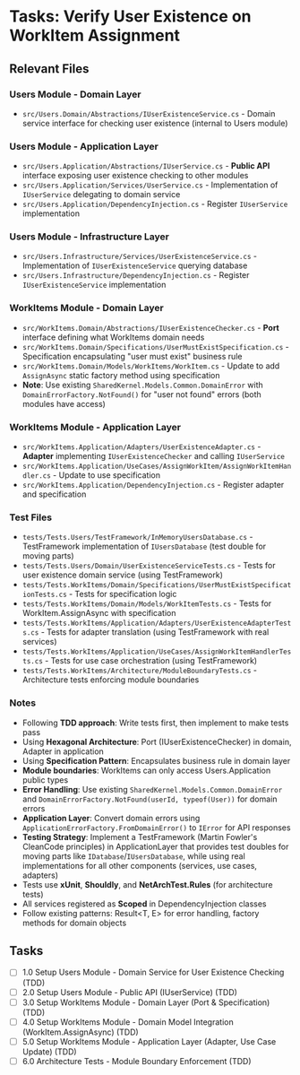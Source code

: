 # Tasks: Verify User Existence on WorkItem Assignment

## Relevant Files

### Users Module - Domain Layer

- `src/Users.Domain/Abstractions/IUserExistenceService.cs` - Domain service interface for checking user existence (internal to Users module)

### Users Module - Application Layer

- `src/Users.Application/Abstractions/IUserService.cs` - **Public API** interface exposing user existence checking to other modules
- `src/Users.Application/Services/UserService.cs` - Implementation of `IUserService` delegating to domain service
- `src/Users.Application/DependencyInjection.cs` - Register `IUserService` implementation

### Users Module - Infrastructure Layer

- `src/Users.Infrastructure/Services/UserExistenceService.cs` - Implementation of `IUserExistenceService` querying database
- `src/Users.Infrastructure/DependencyInjection.cs` - Register `IUserExistenceService` implementation

### WorkItems Module - Domain Layer

- `src/WorkItems.Domain/Abstractions/IUserExistenceChecker.cs` - **Port** interface defining what WorkItems domain needs
- `src/WorkItems.Domain/Specifications/UserMustExistSpecification.cs` - Specification encapsulating "user must exist" business rule
- `src/WorkItems.Domain/Models/WorkItems/WorkItem.cs` - Update to add `AssignAsync` static factory method using specification
- **Note**: Use existing `SharedKernel.Models.Common.DomainError` with `DomainErrorFactory.NotFound()` for "user not found" errors (both modules have access)

### WorkItems Module - Application Layer

- `src/WorkItems.Application/Adapters/UserExistenceAdapter.cs` - **Adapter** implementing `IUserExistenceChecker` and calling `IUserService`
- `src/WorkItems.Application/UseCases/AssignWorkItem/AssignWorkItemHandler.cs` - Update to use specification
- `src/WorkItems.Application/DependencyInjection.cs` - Register adapter and specification

### Test Files

- `tests/Tests.Users/TestFramework/InMemoryUsersDatabase.cs` - TestFramework implementation of `IUsersDatabase` (test double for moving parts)
- `tests/Tests.Users/Domain/UserExistenceServiceTests.cs` - Tests for user existence domain service (using TestFramework)
- `tests/Tests.WorkItems/Domain/Specifications/UserMustExistSpecificationTests.cs` - Tests for specification logic
- `tests/Tests.WorkItems/Domain/Models/WorkItemTests.cs` - Tests for WorkItem.AssignAsync with specification
- `tests/Tests.WorkItems/Application/Adapters/UserExistenceAdapterTests.cs` - Tests for adapter translation (using TestFramework with real services)
- `tests/Tests.WorkItems/Application/UseCases/AssignWorkItemHandlerTests.cs` - Tests for use case orchestration (using TestFramework)
- `tests/Tests.WorkItems/Architecture/ModuleBoundaryTests.cs` - Architecture tests enforcing module boundaries

### Notes

- Following **TDD approach**: Write tests first, then implement to make tests pass
- Using **Hexagonal Architecture**: Port (IUserExistenceChecker) in domain, Adapter in application
- Using **Specification Pattern**: Encapsulates business rule in domain layer
- **Module boundaries**: WorkItems can only access Users.Application public types
- **Error Handling**: Use existing `SharedKernel.Models.Common.DomainError` and `DomainErrorFactory.NotFound(userId, typeof(User))` for domain errors
- **Application Layer**: Convert domain errors using `ApplicationErrorFactory.FromDomainError()` to `IError` for API responses
- **Testing Strategy**: Implement a TestFramework (Martin Fowler's CleanCode principles) in ApplicationLayer that provides test doubles for moving parts like `IDatabase`/`IUsersDatabase`, while using real implementations for all other components (services, use cases, adapters)
- Tests use **xUnit**, **Shouldly**, and **NetArchTest.Rules** (for architecture tests)
- All services registered as **Scoped** in DependencyInjection classes
- Follow existing patterns: Result<T, E> for error handling, factory methods for domain objects

## Tasks

- [ ] 1.0 Setup Users Module - Domain Service for User Existence Checking (TDD)
- [ ] 2.0 Setup Users Module - Public API (IUserService) (TDD)
- [ ] 3.0 Setup WorkItems Module - Domain Layer (Port & Specification) (TDD)
- [ ] 4.0 Setup WorkItems Module - Domain Model Integration (WorkItem.AssignAsync) (TDD)
- [ ] 5.0 Setup WorkItems Module - Application Layer (Adapter, Use Case Update) (TDD)
- [ ] 6.0 Architecture Tests - Module Boundary Enforcement (TDD)
